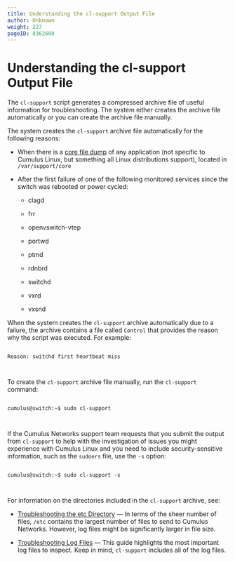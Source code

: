 ```yaml
---
title: Understanding the cl-support Output File
author: Unknown
weight: 237
pageID: 8362600
---
```

# Understanding the cl-support Output File

The `cl-support` script generates a compressed archive file of useful
information for troubleshooting. The system either creates the archive
file automatically or you can create the archive file manually.

The system creates the `cl-support` archive file automatically for the
following reasons:

  - When there is a [core file dump](http://linux.die.net/man/5/core) of
    any application (not specific to Cumulus Linux, but something all
    Linux distributions support), located in `/var/support/core`

  - After the first failure of one of the following monitored services
    since the switch was rebooted or power cycled:
    
      - clagd
    
      - frr
    
      - openvswitch-vtep
    
      - portwd
    
      - ptmd
    
      - rdnbrd
    
      - switchd
    
      - vxrd
    
      - vxsnd

When the system creates the `cl-support` archive automatically due to a
failure, the archive contains a file called `Control` that provides the
reason why the script was executed. For example:

``` 
                   
Reason: switchd first heartbeat miss
   
    
```

To create the `cl-support` archive file manually, run the `cl-support`
command:

``` 
                   
cumulus@switch:~$ sudo cl-support
   
    
```

If the Cumulus Networks support team requests that you submit the output
from `cl-support` to help with the investigation of issues you might
experience with Cumulus Linux and you need to include security-sensitive
information, such as the `sudoers` file, use the `-s` option:

``` 
                   
cumulus@switch:~$ sudo cl-support -s
   
    
```

For information on the directories included in the `cl-support` archive,
see:

  - [Troubleshooting the etc
    Directory](Troubleshooting_the_etc_Directory.html) — In terms of the
    sheer number of files, `/etc` contains the largest number of files
    to send to Cumulus Networks. However, log files might be
    significantly larger in file size.

  - [Troubleshooting Log Files](Troubleshooting_Log_Files.html) — This
    guide highlights the most important log files to inspect. Keep in
    mind, `cl-support` includes all of the log files.
